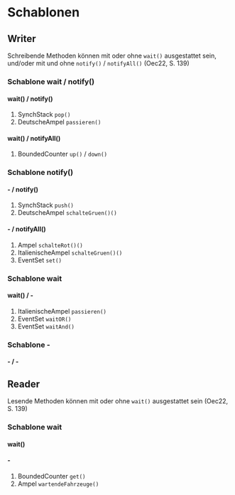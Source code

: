 # Schablonen

## Writer

Schreibende Methoden können mit oder ohne `wait()` ausgestattet sein, und/oder mit und ohne `notify()` / `notifyAll()` (Oec22, S. 139)

### Schablone wait / notify()
#### wait() / notify()

  1. SynchStack `pop()`
  2. DeutscheAmpel `passieren()`

#### wait() / notifyAll()

 1. BoundedCounter `up()` / `down()`


### Schablone  notify()
#### - / notify()

 1. SynchStack `push()`
 2. DeutscheAmpel `schalteGruen()()`

#### - / notifyAll()

1. Ampel `schalteRot()()`
2. ItalienischeAmpel `schalteGruen()()`
3. EventSet `set()`

### Schablone wait 
#### wait() / -

 1. ItalienischeAmpel `passieren()`
2. EventSet `waitOR()`
3. EventSet `waitAnd()`

### Schablone -
#### - / -

## Reader

Lesende Methoden können mit oder ohne `wait()` ausgestattet sein (Oec22, S. 139)

### Schablone wait 


#### wait() 

#### -

 1. BoundedCounter `get()`
2. Ampel `wartendeFahrzeuge()`